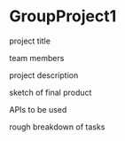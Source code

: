 # GroupProject1

project title

team members

project description

sketch of final product

APIs to be used

rough breakdown of tasks